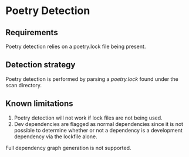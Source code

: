 # Poetry Detection
## Requirements
Poetry detection relies on a poetry.lock file being present.

## Detection strategy
Poetry detection is performed by parsing a <em>poetry.lock</em> found under the scan directory.

## Known limitations
1. Poetry detection will not work if lock files are not being used.
2. Dev dependencies are flagged as normal dependencies since it is not possible to determine whether or not
a dependency is a development dependency via the lockfile alone.

Full dependency graph generation is not supported.
